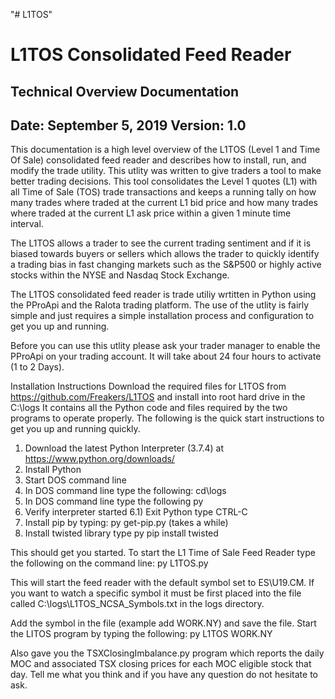 "# L1TOS" 
<H1>L1TOS Consolidated Feed Reader</H1>
<H2>Technical Overview Documentation</H2>
<H2>Date: September 5, 2019				Version: 1.0</H2>
<H3Overview</H3>
<p>This documentation is a high level overview of the L1TOS (Level 1 and Time Of Sale) consolidated feed reader and describes how to install, run, and modify the trade utility. This utlity was written to give traders a tool to make better trading decisions.
This tool consolidates the Level 1 quotes (L1) with all Time of Sale (TOS) trade transactions and keeps a running tally on how many trades where traded at the current L1 bid price and how many trades where traded at the current L1 ask price within a given 1 minute time interval.</p>
<p>The L1TOS allows a trader to see the current trading sentiment and if it is biased towards buyers or sellers which allows the trader to quickly identify a trading bias in fast changing markets such as the S&P500 or highly active stocks within the NYSE and Nasdaq Stock Exchange.</p>  
<p>The L1TOS consolidated feed reader is trade utiliy wrtitten in Python using the PProApi and the Ralota trading platform. The use of the utlity is fairly simple and just requires a simple installation process and configuration to get you up and running.</p>
<p>Before you can use this utlity please ask your trader manager to enable the PProApi on your trading account. It will take about 24 four hours to activate (1 to 2 Days).</p>

Installation Instructions
Download the required files for L1TOS from https://github.com/Freakers/L1TOS and install into root hard drive in the C:\logs
It contains all the Python code and files required by the two programs to operate properly.
The following is the quick start instructions to get you up and running quickly.
1) Download the latest Python Interpreter (3.7.4) at https://www.python.org/downloads/
2) Install Python
3) Start DOS command line
4) In DOS command line type the following: cd\logs
5) In DOS command line  type the following py 
6) Verify interpreter started
6.1) Exit Python type CTRL-C
7) Install pip by typing: py get-pip.py (takes a while)
8) Install twisted library type py pip install twisted

<p> This should get you started.
To start the L1 Time of Sale Feed Reader type the following on the command line:
py L1TOS.py
</p>
<p>
This will start the feed reader with the default symbol set to ES\U19.CM. 
If you want to watch a specific symbol it must be first placed into the file called C:\logs\L1TOS_NCSA_Symbols.txt in the logs directory. 
</p>
<p>
Add the symbol in the file (example add WORK.NY) and save the file. 
Start the LITOS program by typing the following:
py L1TOS WORK.NY
</p>
<p>
Also gave you the TSXClosingImbalance.py program which reports the daily MOC and associated TSX closing prices for each MOC eligible stock that day. 
Tell me what you think and if you have any question do not hesitate to ask.
</p>
